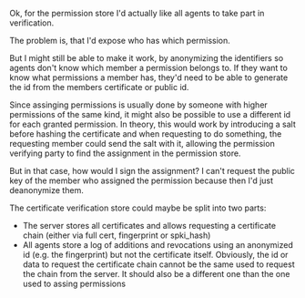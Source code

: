 Ok, for the permission store I'd actually like all agents to take part in verification.

The problem is, that I'd expose who has which permission.

But I might still be able to make it work, by anonymizing the identifiers so agents don't know which member a permission belongs to.
If they want to know what permissions a member has, they'd need to be able to generate the id from the members certificate or public id.

Since assinging permissions is usually done by someone with higher permissions of the same kind,
it might also be possible to use a different id for each granted permission.
In theory, this would work by introducing a salt before hashing the certificate and when requesting to do something,
the requesting member could send the salt with it, allowing the permission verifying party to find the assignment in the permission store.

But in that case, how would I sign the assignment?
I can't request the public key of the member who assigned the permission because then I'd just deanonymize them.

The certificate verification store could maybe be split into two parts:
- The server stores all certificates and allows requesting a certificate chain (either via full cert, fingerprint or spki_hash)
- All agents store a log of additions and revocations using an anonymized id (e.g. the fingerprint) but not the certificate itself.
  Obviously, the id or data to request the certificate chain cannot be the same used to request the chain from the server.
  It should also be a different one than the one used to assing permissions
